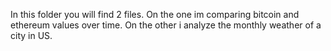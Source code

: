 In this folder you will find 2 files.
On the one im comparing bitcoin and ethereum values over time.
On the other i analyze the monthly weather of a city in US.
